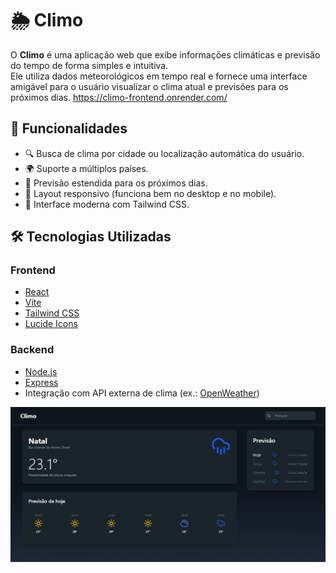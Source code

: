 # 🌦️ Climo

O **Climo** é uma aplicação web que exibe informações climáticas e previsão do tempo de forma simples e intuitiva.  
Ele utiliza dados meteorológicos em tempo real e fornece uma interface amigável para o usuário visualizar o clima atual e previsões para os próximos dias.
https://climo-frontend.onrender.com/

## 🚀 Funcionalidades

- 🔍 Busca de clima por cidade ou localização automática do usuário.
- 🌍 Suporte a múltiplos países.
- 📅 Previsão estendida para os próximos dias.
- 📱 Layout responsivo (funciona bem no desktop e no mobile).
- 🌈 Interface moderna com Tailwind CSS.

## 🛠️ Tecnologias Utilizadas

### **Frontend**
- [React](https://react.dev/)
- [Vite](https://vitejs.dev/)
- [Tailwind CSS](https://tailwindcss.com/)
- [Lucide Icons](https://lucide.dev/)

### **Backend**
- [Node.js](https://nodejs.org/)
- [Express](https://expressjs.com/)
- Integração com API externa de clima (ex.: [OpenWeather](https://openweathermap.org/))

![Preview do Climo](climo\frontend\src\assets\preview.png)
